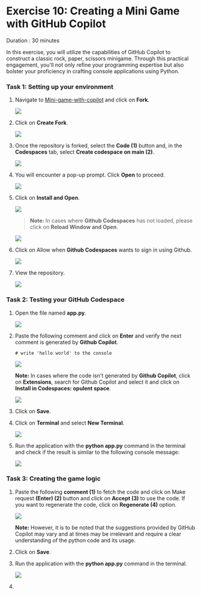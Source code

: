 # Exercise 10: Creating a Mini Game with GitHub Copilot

Duration : 30 minutes

In this exercise, you will utilize the capabilities of GitHub Copilot to construct a classic rock, paper, scissors minigame. Through this practical engagement, you'll not only refine your programming expertise but also bolster your proficiency in crafting console applications using Python.

### Task 1: Setting up your environment

1. Navigate to [Mini-game-with-copilot](https://github.com/MicrosoftDocs/mslearn-challenge-project-create-mini-game-with-copilot) and click on **Fork**.

   ![](../media/vs2.png)

1. Click on **Create Fork**.

   ![](../media/vs3.png)

1. Once the repository is forked, select the **Code (1)** button and, in the **Codespaces** tab, select **Create codespace on main (2)**.

   ![](../media/vs6.png)

1. You will encounter a pop-up prompt. Click **Open** to proceed.

   ![](../media/vs7.png)

1. Click on **Install and Open**.

   ![](../media/vs8.png)

      >**Note:** In cases where **Github Codespaces** has not loaded, please click on **Reload Window and Open**.

   ![](../media/vs9.png)

1. Click on Allow when **Github Codespaces** wants to sign in using Github.

   ![](../media/vs10.png)

1. View the repository.

   ![](../media/vs11.png)

### Task 2: Testing your GitHub Codespace

1. Open the file named **app.py**.

   ![](../media/vs12.png)

1. Paste the following comment and click on **Enter** and verify the next comment is generated by **Github Copilot**.

   ```
   # write 'hello world' to the console
   ```

   ![](../media/vs14.png)
   
      **Note:** In cases where the code isn't generated by **Github Copilot**, click on **Extensions**, search for Github Copilot and select it and click on **Install in Codespaces: opulent space**.

   ![](../media/vs13.png)

1. Click on **Save**.
   
1. Click on **Terminal** and select **New Terminal**.

   ![](../media/vs15.png)

1. Run the application with the **python app.py** command in the terminal and check if the result is similar to the following console message:

   ![](../media/vs16.png)


### Task 3: Creating the game logic

1. Paste the following **comment (1)** to fetch the code and click on Make request **(Enter) (2)** button and click on **Accept (3)** to use the code. If you want to regenerate the code, click on **Regenerate (4)** option.

   ![](../media/vs18.png)

   **Note:** However, it is to be noted that the suggestions provided by GitHub Copilot may vary and at times may be irrelevant and require a clear understanding of the python code and its usage.

1. Click on **Save**.

1. Run the application with the **python app.py** command in the terminal.

   ![](../media/vs17.png)

1. 
